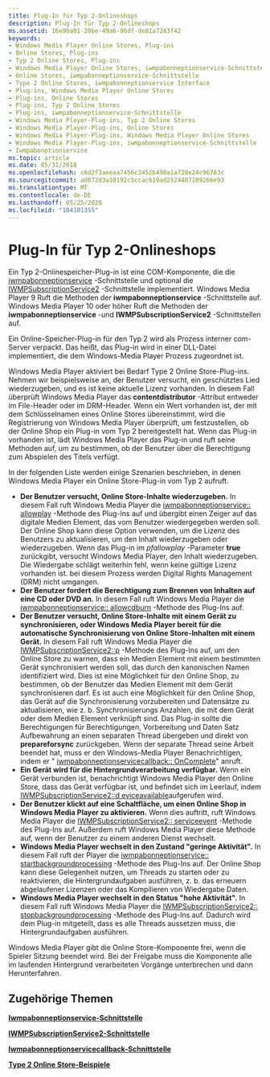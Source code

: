 ```yaml
---
title: Plug-In für Typ 2-Onlineshops
description: Plug-In für Typ 2-Onlineshops
ms.assetid: 16e90a01-20be-49a6-96df-de81a7283f42
keywords:
- Windows Media Player Online Stores, Plug-ins
- Online Stores, Plug-ins
- Typ 2 Online Stores, Plug-ins
- Windows Media Player Online Stores, iwmpabonneptionservice-Schnittstelle
- Online Stores, iwmpabonneptionservice-Schnittstelle
- Type 2 Online Stores, iwmpabonneptionservice Interface
- Plug-ins, Windows Media Player Online Stores
- Plug-ins, Online Stores
- Plug-ins, Typ 2 Online Stores
- Plug-ins, iwmpabonneptionservice-Schnittstelle
- Windows Media Player-Plug-ins, Typ 2 Online Stores
- Windows Media Player-Plug-ins, Online Stores
- Windows Media Player-Plug-ins, Windows Media Player Online Stores
- Windows Media Player-Plug-ins, iwmpabonneptionservice-Schnittstelle
- Iwmpabonptionservice
ms.topic: article
ms.date: 05/31/2018
ms.openlocfilehash: c6d2f3aeeaa7456c3452b498a1a728e24c96783c
ms.sourcegitcommit: ad672d3a10192c5ccac619ad2524407109266e93
ms.translationtype: MT
ms.contentlocale: de-DE
ms.lasthandoff: 05/25/2020
ms.locfileid: "104101355"
---
```

# <a name="type-2-online-store-plug-in"></a>Plug-In für Typ 2-Onlineshops

Ein Typ 2-Onlinespeicher-Plug-in ist eine COM-Komponente, die die [iwmpabonneptionservice](/previous-versions/windows/desktop/api/subscriptionservices/nn-subscriptionservices-iwmpsubscriptionservice) -Schnittstelle und optional die [IWMPSubscriptionService2](/previous-versions/windows/desktop/api/subscriptionservices/nn-subscriptionservices-iwmpsubscriptionservice2) -Schnittstelle implementiert. Windows Media Player 9 Ruft die Methoden der **iwmpabonneptionservice** -Schnittstelle auf. Windows Media Player 10 oder höher Ruft die Methoden der **iwmpabonneptionservice** -und **IWMPSubscriptionService2** -Schnittstellen auf.

Ein Online-Speicher-Plug-in für den Typ 2 wird als Prozess interner com-Server verpackt. Das heißt, das Plug-in wird in einer DLL-Datei implementiert, die dem Windows-Media Player Prozess zugeordnet ist.

Windows Media Player aktiviert bei Bedarf Type 2 Online Store-Plug-ins. Nehmen wir beispielsweise an, der Benutzer versucht, ein geschütztes Lied wiederzugeben, und es ist keine aktuelle Lizenz vorhanden. In diesem Fall überprüft Windows Media Player das **contentdistributor** -Attribut entweder im File-Header oder im DRM-Header. Wenn ein Wert vorhanden ist, der mit dem Schlüsselnamen eines Online Stores übereinstimmt, wird die Registrierung von Windows Media Player überprüft, um festzustellen, ob der Online Shop ein Plug-in vom Typ 2 bereitgestellt hat. Wenn das Plug-in vorhanden ist, lädt Windows Media Player das Plug-in und ruft seine Methoden auf, um zu bestimmen, ob der Benutzer über die Berechtigung zum Abspielen des Titels verfügt.

In der folgenden Liste werden einige Szenarien beschrieben, in denen Windows Media Player ein Online Store-Plug-in vom Typ 2 aufruft.

-   **Der Benutzer versucht, Online Store-Inhalte wiederzugeben.** In diesem Fall ruft Windows Media Player die [iwmpabonneptionservice:: allowplay](/previous-versions/windows/desktop/api/subscriptionservices/nf-subscriptionservices-iwmpsubscriptionservice-allowplay) -Methode des Plug-Ins auf und übergibt einen Zeiger auf das digitale Medien Element, das vom Benutzer wiedergegeben werden soll. Der Online Shop kann diese Option verwenden, um die Lizenz des Benutzers zu aktualisieren, um den Inhalt wiederzugeben oder wiederzugeben. Wenn das Plug-in im *pfallowplay* -Parameter **true** zurückgibt, versucht Windows Media Player, den Inhalt wiederzugeben. Die Wiedergabe schlägt weiterhin fehl, wenn keine gültige Lizenz vorhanden ist. bei diesem Prozess werden Digital Rights Management (DRM) nicht umgangen.
-   **Der Benutzer fordert die Berechtigung zum Brennen von Inhalten auf eine CD oder DVD an.** In diesem Fall ruft Windows Media Player die [iwmpabonneptionservice:: allowcdburn](/previous-versions/windows/desktop/api/subscriptionservices/nf-subscriptionservices-iwmpsubscriptionservice-allowcdburn) -Methode des Plug-Ins auf.
-   **Der Benutzer versucht, Online Store-Inhalte mit einem Gerät zu synchronisieren, oder Windows Media Player bereit für die automatische Synchronisierung von Online Store-Inhalten mit einem Gerät.** In diesem Fall ruft Windows Media Player die [IWMPSubscriptionService2::p](/previous-versions/windows/desktop/api/subscriptionservices/nf-subscriptionservices-iwmpsubscriptionservice2-prepareforsync) -Methode des Plug-Ins auf, um den Online Store zu warnen, dass ein Medien Element mit einem bestimmten Gerät synchronisiert werden soll, das durch den kanonischen Namen identifiziert wird. Dies ist eine Möglichkeit für den Online Shop, zu bestimmen, ob der Benutzer das Medien Element mit dem Gerät synchronisieren darf. Es ist auch eine Möglichkeit für den Online Shop, das Gerät auf die Synchronisierung vorzubereiten und Datensätze zu aktualisieren, wie z. b. Synchronisierungs Anzahlen, die mit dem Gerät oder dem Medien Element verknüpft sind. Das Plug-in sollte die Berechtigungen für Berechtigungen, Vorbereitung und Daten Satz Aufbewahrung an einen separaten Thread übergeben und direkt von **prepareforsync** zurückgeben. Wenn der separate Thread seine Arbeit beendet hat, muss er den Windows-Media Player Benachrichtigen, indem er " [iwmpabonneptionservicecallback:: OnComplete](/previous-versions/windows/desktop/api/subscriptionservices/nf-subscriptionservices-iwmpsubscriptionservicecallback-oncomplete)" anruft.
-   **Ein Gerät wird für die Hintergrundverarbeitung verfügbar.** Wenn ein Gerät verbunden ist, benachrichtigt Windows Media Player den Online Store, dass das Gerät verfügbar ist, und befindet sich im Leerlauf, indem [IWMPSubscriptionService2::d eviceavailable](/previous-versions/windows/desktop/api/subscriptionservices/nf-subscriptionservices-iwmpsubscriptionservice2-deviceavailable)aufgerufen wird.
-   **Der Benutzer klickt auf eine Schaltfläche, um einen Online Shop in Windows Media Player zu aktivieren.** Wenn dies auftritt, ruft Windows Media Player die [IWMPSubscriptionService2:: serviceevent](/previous-versions/windows/desktop/api/subscriptionservices/nf-subscriptionservices-iwmpsubscriptionservice2-serviceevent) -Methode des Plug-Ins auf. Außerdem ruft Windows Media Player diese Methode auf, wenn der Benutzer zu einem anderen Dienst wechselt.
-   **Windows Media Player wechselt in den Zustand "geringe Aktivität".** In diesem Fall ruft der Player die [iwmpabonneptionservice:: startbackgroundprocessing](/previous-versions/windows/desktop/api/subscriptionservices/nf-subscriptionservices-iwmpsubscriptionservice-startbackgroundprocessing) -Methode des Plug-Ins auf. Der Online Shop kann diese Gelegenheit nutzen, um Threads zu starten oder zu reaktivieren, die Hintergrundaufgaben ausführen, z. b. das erneuern abgelaufener Lizenzen oder das Kompilieren von Wiedergabe Daten.
-   **Windows Media Player wechselt in den Status "hohe Aktivität".** In diesem Fall ruft Windows Media Player die [IWMPSubscriptionService2:: stopbackgroundprocessing](/previous-versions/windows/desktop/api/subscriptionservices/nf-subscriptionservices-iwmpsubscriptionservice2-stopbackgroundprocessing) -Methode des Plug-Ins auf. Dadurch wird dem Plug-in mitgeteilt, dass es alle Threads aussetzen muss, die Hintergrundaufgaben ausführen.

Windows Media Player gibt die Online Store-Komponente frei, wenn die Spieler Sitzung beendet wird. Bei der Freigabe muss die Komponente alle im laufenden Hintergrund verarbeiteten Vorgänge unterbrechen und dann Herunterfahren.

## <a name="related-topics"></a>Zugehörige Themen

<dl> <dt>

[**Iwmpabonneptionservice-Schnittstelle**](/previous-versions/windows/desktop/api/subscriptionservices/nn-subscriptionservices-iwmpsubscriptionservice)
</dt> <dt>

[**IWMPSubscriptionService2-Schnittstelle**](/previous-versions/windows/desktop/api/subscriptionservices/nn-subscriptionservices-iwmpsubscriptionservice2)
</dt> <dt>

[**Iwmpabonneptionservicecallback-Schnittstelle**](/previous-versions/windows/desktop/api/subscriptionservices/nn-subscriptionservices-iwmpsubscriptionservicecallback)
</dt> <dt>

[**Type 2 Online Store-Beispiele**](type-2-online-store-samples.md)
</dt> </dl>

 

 




